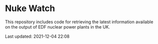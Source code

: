 # Nuke Watch

This repository includes code for retrieving the latest information available on the output of EDF nuclear power plants in the UK.

Last updated: 2021-12-04 22:08